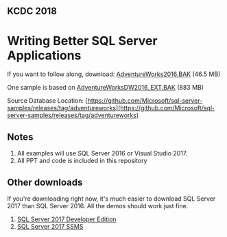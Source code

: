 ## KCDC 2018 

# Writing Better SQL Server Applications



If you want to follow along, download: [AdventureWorks2016.BAK](https://github.com/Microsoft/sql-server-samples/releases/download/adventureworks/AdventureWorks2016.bak) (46.5 MB)

One sample is based on [AdventureWorksDW2016_EXT.BAK](https://github.com/Microsoft/sql-server-samples/releases/download/adventureworks/AdventureWorksDW2016_EXT.bak) (883 MB)

Source Database Location: [https://github.com/Microsoft/sql-server-samples/releases/tag/adventureworks](https://github.com/Microsoft/sql-server-samples/releases/tag/adventureworks) 


## Notes

1. All examples will use SQL Server 2016 or Visual Studio 2017.
2. All PPT and code is included in this repository

## Other downloads
If you're downloading right now, it's much easier to download SQL Server 2017 than SQL Server 2016.  All the demos should work just fine.

1. [SQL Server 2017 Developer Edition](https://www.microsoft.com/en-us/evalcenter/evaluate-sql-server-2017-rtm)
2. [SQL Server 2017 SSMS](https://docs.microsoft.com/en-us/sql/ssms/download-sql-server-management-studio-ssms?view=sql-server-2017) 

